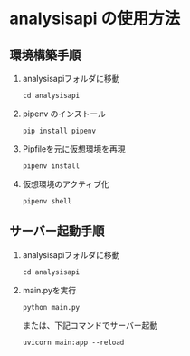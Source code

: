 # analysisapi の使用方法

## 環境構築手順
1. analysisapiフォルダに移動
   ```
   cd analysisapi
   ```

2. pipenv のインストール
   ```
   pip install pipenv
   ```

3. Pipfileを元に仮想環境を再現
    ```
    pipenv install
    ```

4. 仮想環境のアクティブ化
   ```
   pipenv shell
   ```


## サーバー起動手順
1. analysisapiフォルダに移動
   ```
   cd analysisapi
   ```

2. main.pyを実行
    ```
    python main.py
    ```
    または、下記コマンドでサーバー起動
    ```
    uvicorn main:app --reload
    ```